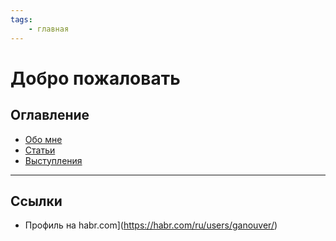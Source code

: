 ```yaml
---
tags:
    - главная
---
```


# Добро пожаловать

## Оглавление
- [Обо мне](about.md)
- [Статьи](Статьи/index.md)
- [Выступления](Выступления.md)

---

## Cсылки
- Профиль на habr.com](https://habr.com/ru/users/ganouver/)
